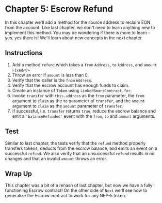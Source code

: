 # Chapter 5: Escrow Refund

In this chapter we'll add a method for the source address to reclaim EON from the account. Like last chapter, we don't need to learn anything new to implement this method. You may be wondering if there is more to learn - yes, yes there is! We'll learn about new concepts in the next chapter.

## Instructions

  1. Add a method `refund` which takes a `from` `Address`, `to` `Address`, and `amount` `Fixed<8>`
  2. Throw an error if `amount` is less than 0.
  3. Verify that the caller is the `from` `Address`.
  4. Verify that the escrow account has enough funds to claim.
  5. Create an instance of `Token` using `LinkedSmartContract.for`.
  6. Invoke `transfer` with `this.address` as the `from` parameter, the `from` argument to `claim` as the `to` parameter of `transfer`, and the `amount` argument to `claim` as the `amount` parameter of `transfer`.
  7. If successful, i.e. `transfer` returns `true`, reduce the escrow balance and emit a `'balanceRefunded'` event with the `from`, `to` and `amount` arguments.

## Test

Similar to last chapter, the tests verify that the `refund` method properly transfers tokens, deducts from the escrow balance, and emits an event on a successful `refund`. We also verify that an unsuccessful `refund` results in no changes and that an invalid `amount` throws an error.

## Wrap Up

This chapter was a bit of a rehash of last chapter, but now we have a fully functioning Escrow contract! On the other side of `Next` we'll see how to generalize the Escrow contract to work for any NEP-5 token.
